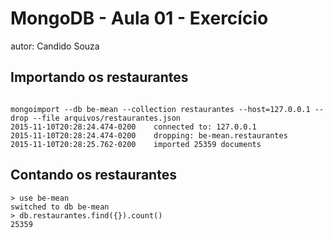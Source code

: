 # MongoDB - Aula 01 - Exercício
autor: Candido Souza

## Importando os restaurantes

```

mongoimport --db be-mean --collection restaurantes --host=127.0.0.1 --drop --file arquivos/restaurantes.json
2015-11-10T20:28:24.474-0200	connected to: 127.0.0.1
2015-11-10T20:28:24.474-0200	dropping: be-mean.restaurantes
2015-11-10T20:28:25.762-0200	imported 25359 documents

```

## Contando os restaurantes

```
> use be-mean
switched to db be-mean
> db.restaurantes.find({}).count()
25359

```